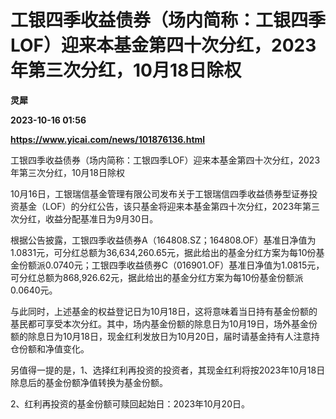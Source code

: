 # 工银四季收益债券（场内简称：工银四季LOF）迎来本基金第四十次分红，2023年第三次分红，10月18日除权
**灵犀**

**2023-10-16 01:56**

**https://www.yicai.com/news/101876136.html**

工银四季收益债券（场内简称：工银四季LOF）迎来本基金第四十次分红，2023年第三次分红，10月18日除权

10月16日，工银瑞信基金管理有限公司发布关于工银瑞信四季收益债券型证券投资基金（LOF）的分红公告，该只基金将迎来本基金第四十次分红，2023年第三次分红，收益分配基准日为9月30日。

根据公告披露，工银四季收益债券A（164808.SZ；164808.OF）基准日净值为1.0831元，可分红总额为36,634,260.65元，据此给出的基金分红方案为每10份基金份额派0.0740元；工银四季收益债券C（016901.OF）基准日净值为1.0815元，可分红总额为868,926.62元，据此给出的基金分红方案为每10份基金份额派0.0640元。

与此同时，上述基金的权益登记日为10月18日，这将意味着当日持有基金份额的基民都可享受本次分红。其中，场内基金份额的除息日为10月19日，场外基金份额的除息日为10月18日，现金红利发放日为10月20日，届时请基金持有人注意持仓份额和净值变化。

另值得一提的是，1、选择红利再投资的投资者，其现金红利将按2023年10月18日除息后的基金份额净值转换为基金份额。

2、红利再投资的基金份额可赎回起始日：2023年10月20日。